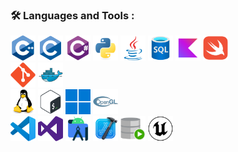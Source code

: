 <!--
**sebimih13/sebimih13** is a ✨ _special_ ✨ repository because its `README.md` (this file) appears on your GitHub profile.

Here are some ideas to get you started:

- 🔭 I’m currently working on ...
- 🌱 I’m currently learning ...
- 👯 I’m looking to collaborate on ...
- 🤔 I’m looking for help with ...
- 💬 Ask me about ...
- 📫 How to reach me: ...
- 😄 Pronouns: ...
- ⚡ Fun fact: ...
-->

### :hammer_and_wrench: Languages and Tools :
<div>
  <img src="https://github.com/devicons/devicon/blob/master/icons/cplusplus/cplusplus-original.svg" title="CPP" alt="CPP" width=40 height=40>
  <img src="https://github.com/devicons/devicon/blob/master/icons/c/c-original.svg" title="C" alt="C" width=40 height=40>
  <img src="https://github.com/devicons/devicon/blob/master/icons/csharp/csharp-original.svg" title="C#" alt="C#" width=40 height=40>
  <img src="https://github.com/devicons/devicon/blob/master/icons/python/python-original.svg" title="Python" alt="Python" width=40 height=40>
  <img src="https://github.com/devicons/devicon/blob/master/icons/java/java-original.svg" title="Java" alt="Java" width=40 height=40>
  <img src="https://github.com/devicons/devicon/blob/master/icons/azuresqldatabase/azuresqldatabase-original.svg" title="SQL" alt="SQL" width=40 height=40>
  <img src="https://github.com/devicons/devicon/blob/master/icons/kotlin/kotlin-original.svg" title="Kotlin" alt="Kotlin" width=40 height=40>
  <img src="https://github.com/devicons/devicon/blob/master/icons/swift/swift-original.svg" title="Swift" alt="Swift" width=40 height=40>
  <br>
  
  <img src="https://github.com/devicons/devicon/blob/master/icons/git/git-original.svg" title="GIT" alt="GIT" width=40 height=40>
  <img src="https://github.com/devicons/devicon/blob/master/icons/docker/docker-original.svg" title="Docker" alt="Docker" width=40 height=40>
  <br>
  
  <img src="https://github.com/devicons/devicon/blob/master/icons/linux/linux-original.svg" title="Linux" alt="Linux" width=40 height=40>
  <img src="https://github.com/devicons/devicon/blob/master/icons/bash/bash-original.svg" title="Bash" alt="Bash" width=40 height=40>
  <img src="https://github.com/devicons/devicon/blob/master/icons/windows11/windows11-original.svg" title="Windows" alt="Windows" width=40 height=40>
  
  <img src="https://github.com/devicons/devicon/blob/master/icons/opengl/opengl-original.svg" title="OpenGL" alt="OpenGL" width=40 height=40>
  <br> 
  
  <img src="https://github.com/devicons/devicon/blob/master/icons/vscode/vscode-original.svg" title="Visual Studio Code" alt="Visual Studio Code" width=40 height=40>
  <img src="https://github.com/devicons/devicon/blob/master/icons/visualstudio/visualstudio-plain.svg" title="Visual Studio" alt="Visual Studio" width=40 height=40>
  <img src="https://github.com/devicons/devicon/blob/master/icons/androidstudio/androidstudio-original.svg" title="Android Studio" alt="Android Studio" width=40 height=40>
  <img src="https://github.com/devicons/devicon/blob/master/icons/xcode/xcode-original.svg" title="Xcode" alt="Xcode" width=40 height=40>
  <img src="https://github.com/devicons/devicon/blob/master/icons/sqldeveloper/sqldeveloper-original.svg" title="SQL Developer" alt="SQL Developer" width=40 height=40>
  <img src="https://github.com/devicons/devicon/blob/master/icons/unrealengine/unrealengine-original.svg" title="Unreal Engine" alt="Unreal Engine" width=40 height=40>
</div>
